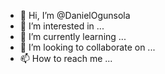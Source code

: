 - 👋 Hi, I’m @DanielOgunsola
- 👀 I’m interested in ...
- 🌱 I’m currently learning ...
- 💞️ I’m looking to collaborate on ...
- 📫 How to reach me ...

<!---
DanielOgunsola/DanielOgunsola is a ✨ special ✨ repository because its `README.md` (this file) appears on your GitHub profile.
You can click the Preview link to take a look at your changes.
--->
